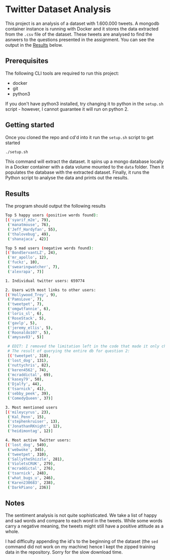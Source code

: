 # Twitter Dataset Analysis

This project is an analysis of a dataset with 1.600.000 tweets. A mongodb container instance is running with Docker and it stores the data extracted from the `.csv` file of the dataset. These tweets are analysed to find the asnwers to the questions presented in the assignment. You can see the output in the [Results](#results) below.

## Prerequisites

The following CLI tools are required to run this project:

- docker
- git
- python3

If you don't have python3 installed, try changing it to python in the `setup.sh` script - however, I cannot guarantee it will run on python 2.

## Getting started

Once you cloned the repo and cd'd into it run the `setup.sh` script to get started

```sh
./setup.sh
```

This command will extract the dataset. It spins up a mongo database locally in a Docker container with a data volume mounted to the `data` folder. Then it populates the database with the extracted dataset. Finally, it runs the Python script to analyse the data and prints out the results.

## Results

The program should output the following results

```sh
Top 5 happy users (positive words found):
[('syarif_m2e', 79),
 ('manatmouse', 76),
 ('Jeff_Hardyfan', 55),
 ('thalovebug', 49),
 ('shanajaca', 42)]

Top 5 mad users (negative words found):
[('BondServantLZ', 24),
 ('mr_apollo', 12),
 ('fuckz', 10),
 ('swearingwatcher', 7),
 ('alexrapa', 7)]

1. Individual twitter users: 659774

2. Users with most links to other users:
[('Hollywood_Trey', 9),
 ('PamsLove', 7),
 ('tweetpet', 7),
 ('omgwtfannie', 6),
 ('loris_sl', 6),
 ('RoseStack', 5),
 ('gavlp', 5),
 ('jeremy_ellis', 5),
 ('Roonaldo107', 5),
 ('amysav83', 5)]

 # EDIT: I removed the limitation left in the code that made it only check 10.000 tweets
 # The result of querying the entire db for question 2:
 [('tweetpet', 310),
 ('lost_dog', 131),
 ('nuttychris', 82),
 ('keren4562', 74),
 ('mcraddictal', 69),
 ('kasey79', 50),
 ('Djalfy', 44),
 ('tsarnick', 41),
 ('sebby_peek', 39),
 ('ComedyQueen', 37)]

3. Most mentioned users
[('mileycyrus', 23),
 ('Kal_Penn', 15),
 ('stephenkruiser', 13),
 ('JonathanRKnight', 12),
 ('heidimontag', 12)]

4. Most active Twitter users:
[('lost_dog', 549),
 ('webwoke', 345),
 ('tweetpet', 310),
 ('SallytheShizzle', 281),
 ('VioletsCRUK', 279),
 ('mcraddictal', 276),
 ('tsarnick', 248),
 ('what_bugs_u', 246),
 ('Karen230683', 238),
 ('DarkPiano', 236)]
```

## Notes

The sentiment analysis is not quite sophisticated. We take a list of happy and sad words and compare to each word in the tweets. While some words carry a negative meaning, the tweets might still have a positive attitude as a whole.

I had difficulty appending the id's to the beginning of the dataset (the `sed` command did not work on my machine) hence I kept the zipped training data in the repository. Sorry for the slow download time.
